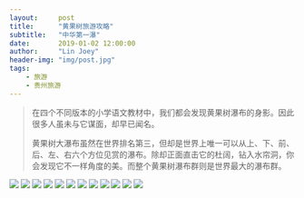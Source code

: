 ```yaml
---
layout:     post
title:      "黄果树旅游攻略"
subtitle:   "中华第一瀑"
date:       2019-01-02 12:00:00
author:     "Lin Joey"
header-img: "img/post.jpg"
tags:
    - 旅游
    - 贵州旅游
---
```

>在四个不同版本的小学语文教材中，我们都会发现黄果树瀑布的身影。因此很多人虽未与它谋面，却早已闻名。
> 
>黄果树大瀑布虽然在世界排名第三，但却是世界上唯一可以从上、下、前、后、左、右六个方位见赏的瀑布。除却正面直击它的杜阔，钻入水帘洞，你会发现它不一样角度的美。而整个黄果树瀑布群则是世界最大的瀑布群。

![](http://ww1.sinaimg.cn/large/7c08400ely1g2ph7w30lkj21or2v4191.jpg)
![](http://ww1.sinaimg.cn/large/7c08400ely1g2ph7w51mxj21x12s716t.jpg)
![](http://ww1.sinaimg.cn/large/7c08400ely1g2ph7wk6ajj21x12s74k5.jpg)
![](http://ww1.sinaimg.cn/large/7c08400ely1g2ph7w58d9j21x12s77r9.jpg)
![](http://ww1.sinaimg.cn/large/7c08400ely1g2ph84q6zkj21x12s7qpo.jpg)
![](http://ww1.sinaimg.cn/large/7c08400ely1g2ph84c382j21x12s7nn2.jpg)
![](http://ww1.sinaimg.cn/large/7c08400ely1g2ph84jrk8j21x12s7tw6.jpg)
![](http://ww1.sinaimg.cn/large/7c08400ely1g2ph84e98rj21x12s7nhy.jpg)
![](http://ww1.sinaimg.cn/large/7c08400ely1g2ph8c88i0j21x12s7h13.jpg)
![](http://ww1.sinaimg.cn/large/7c08400ely1g2ph8c3cwfj21x12s71k5.jpg)
![](http://ww1.sinaimg.cn/large/7c08400ely1g2ph8c7skfj21x12s7e16.jpg)
![](http://ww1.sinaimg.cn/large/7c08400ely1g2ph8bxa68j21x12s71ax.jpg)